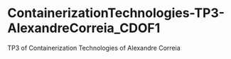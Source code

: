 # ContainerizationTechnologies-TP3-AlexandreCorreia_CDOF1
TP3 of Containerization Technologies of Alexandre Correia
